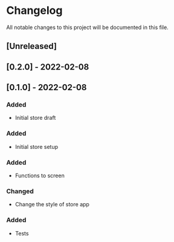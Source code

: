 # Changelog

All notable changes to this project will be documented in this file.

## [Unreleased]

## [0.2.0] - 2022-02-08

## [0.1.0] - 2022-02-08

### Added
- Initial store draft

### Added
- Initial store setup

### Added
- Functions to screen

### Changed
- Change the style of store app

### Added
- Tests
